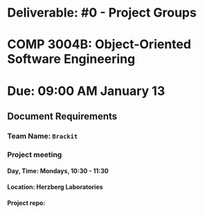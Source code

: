 # Deliverable: #0 - Project Groups
# COMP 3004B: Object-Oriented Software Engineering
# Due: 09:00 AM January 13

## Document Requirements

### Team Name: `Brackit`

### Project meeting
#### Day, Time: Mondays, 10:30 - 11:30
#### Location: Herzberg Laboratories
#### Project repo: 